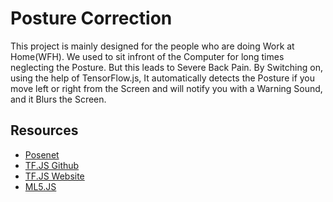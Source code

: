 # Posture Correction 

This project is mainly designed for the people who are doing Work at Home(WFH). We used to sit infront of the Computer for long times neglecting the Posture. But this leads to Severe Back Pain. By Switching on, using the help of TensorFlow.js, It automatically detects the Posture if you move left or right from the Screen and will notify you with a Warning Sound, and it Blurs the Screen.

 
## Resources 
- [Posenet](https://www.tensorflow.org/lite/models/pose_estimation/overview)
- [TF.JS Github](https://github.com/tensorflow/tfjs)
- [TF.JS Website](https://www.tensorflow.org/js)
- [ML5.JS](https://ml5js.org/)
 
 
